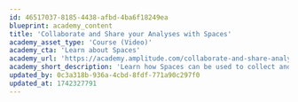 ```yaml
---
id: 46517037-8185-4438-afbd-4ba6f18249ea
blueprint: academy_content
title: 'Collaborate and Share your Analyses with Spaces'
academy_asset_type: 'Course (Video)'
academy_cta: 'Learn about Spaces'
academy_url: 'https://academy.amplitude.com/collaborate-and-share-analyses-with-spaces'
academy_short_description: 'Learn how Spaces can be used to collect and share Amplitude assets with your teammates.'
updated_by: 0c3a318b-936a-4cbd-8fdf-771a90c297f0
updated_at: 1742327791
---
```

